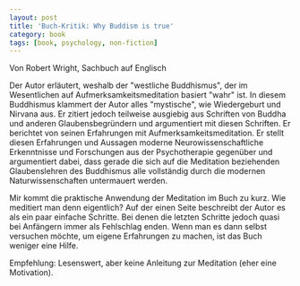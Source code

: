 ```yaml
---
layout: post
title: 'Buch-Kritik: Why Buddism is true'
category: book
tags: [book, psychology, non-fiction]
---
```


Von Robert Wright, Sachbuch auf Englisch

Der Autor erläutert, weshalb der "westliche Buddhismus", der im Wesentlichen auf Aufmerksamkeitsmeditation basiert "wahr" ist. In diesem Buddhismus klammert der Autor alles "mystische", wie Wiedergeburt und Nirvana aus. Er zitiert jedoch teilweise ausgiebig aus Schriften von Buddha und anderen Glaubensbegründern und argumentiert mit diesen Schriften. Er berichtet von seinen Erfahrungen mit Aufmerksamkeitsmeditation. Er stellt diesen Erfahrungen und Aussagen moderne Neurowissenschaftliche Erkenntnisse und Forschungen aus der Psychotherapie gegenüber und argumentiert dabei, dass gerade die sich auf die Meditation beziehenden Glaubenslehren des Buddhismus alle vollständig durch die modernen Naturwissenschaften untermauert werden.

Mir kommt die praktische Anwendung der Meditation im Buch zu kurz. Wie meditiert man denn eigentlich? Auf der einen Seite beschreibt der Autor es als ein paar einfache Schritte. Bei denen die letzten Schritte jedoch quasi bei Anfängern immer als Fehlschlag enden. Wenn man es dann selbst versuchen möchte, um eigene Erfahrungen zu machen, ist das Buch weniger eine Hilfe.

Empfehlung: Lesenswert, aber keine Anleitung zur Meditation (eher eine Motivation).